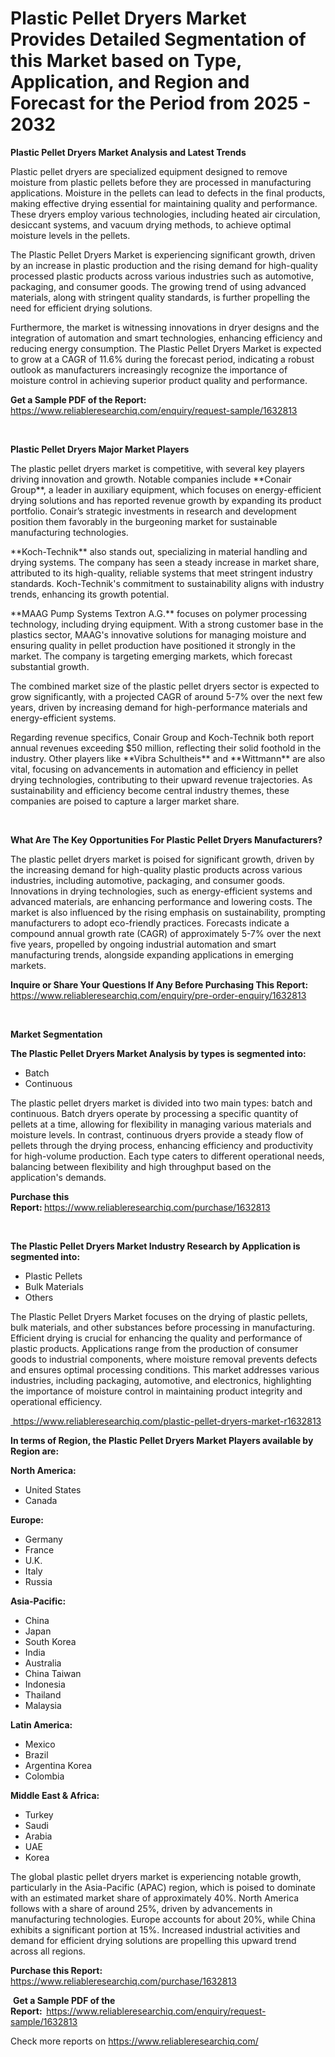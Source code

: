 <p><h1>Plastic Pellet Dryers Market Provides Detailed Segmentation of this Market based on Type, Application, and Region and Forecast for the Period from 2025 - 2032</h1></p><p><strong>Plastic Pellet Dryers Market Analysis and Latest Trends</strong></p>
<p><p>Plastic pellet dryers are specialized equipment designed to remove moisture from plastic pellets before they are processed in manufacturing applications. Moisture in the pellets can lead to defects in the final products, making effective drying essential for maintaining quality and performance. These dryers employ various technologies, including heated air circulation, desiccant systems, and vacuum drying methods, to achieve optimal moisture levels in the pellets.</p><p>The Plastic Pellet Dryers Market is experiencing significant growth, driven by an increase in plastic production and the rising demand for high-quality processed plastic products across various industries such as automotive, packaging, and consumer goods. The growing trend of using advanced materials, along with stringent quality standards, is further propelling the need for efficient drying solutions. </p><p>Furthermore, the market is witnessing innovations in dryer designs and the integration of automation and smart technologies, enhancing efficiency and reducing energy consumption. The Plastic Pellet Dryers Market is expected to grow at a CAGR of 11.6% during the forecast period, indicating a robust outlook as manufacturers increasingly recognize the importance of moisture control in achieving superior product quality and performance.</p></p>
<p><strong>Get a Sample PDF of the Report:&nbsp;</strong> <a href="https://www.reliableresearchiq.com/enquiry/request-sample/1632813?utm_campaign=2843&utm_medium=2&utm_source=Github&utm_content=ia&utm_term=10042025&utm_id=plastic-pellet-dryers">https://www.reliableresearchiq.com/enquiry/request-sample/1632813</a></p>
<p>&nbsp;</p>
<p><strong>Plastic Pellet Dryers Major Market Players</strong></p>
<p><p>The plastic pellet dryers market is competitive, with several key players driving innovation and growth. Notable companies include **Conair Group**, a leader in auxiliary equipment, which focuses on energy-efficient drying solutions and has reported revenue growth by expanding its product portfolio. Conair’s strategic investments in research and development position them favorably in the burgeoning market for sustainable manufacturing technologies.</p><p>**Koch-Technik** also stands out, specializing in material handling and drying systems. The company has seen a steady increase in market share, attributed to its high-quality, reliable systems that meet stringent industry standards. Koch-Technik's commitment to sustainability aligns with industry trends, enhancing its growth potential.</p><p>**MAAG Pump Systems Textron A.G.** focuses on polymer processing technology, including drying equipment. With a strong customer base in the plastics sector, MAAG's innovative solutions for managing moisture and ensuring quality in pellet production have positioned it strongly in the market. The company is targeting emerging markets, which forecast substantial growth.</p><p>The combined market size of the plastic pellet dryers sector is expected to grow significantly, with a projected CAGR of around 5-7% over the next few years, driven by increasing demand for high-performance materials and energy-efficient systems. </p><p>Regarding revenue specifics, Conair Group and Koch-Technik both report annual revenues exceeding $50 million, reflecting their solid foothold in the industry. Other players like **Vibra Schultheis** and **Wittmann** are also vital, focusing on advancements in automation and efficiency in pellet drying technologies, contributing to their upward revenue trajectories. As sustainability and efficiency become central industry themes, these companies are poised to capture a larger market share.</p></p>
<p>&nbsp;</p>
<p><strong>What Are The Key Opportunities For Plastic Pellet Dryers Manufacturers?</strong></p>
<p><p>The plastic pellet dryers market is poised for significant growth, driven by the increasing demand for high-quality plastic products across various industries, including automotive, packaging, and consumer goods. Innovations in drying technologies, such as energy-efficient systems and advanced materials, are enhancing performance and lowering costs. The market is also influenced by the rising emphasis on sustainability, prompting manufacturers to adopt eco-friendly practices. Forecasts indicate a compound annual growth rate (CAGR) of approximately 5-7% over the next five years, propelled by ongoing industrial automation and smart manufacturing trends, alongside expanding applications in emerging markets.</p></p>
<p><strong>Inquire or Share Your Questions If Any Before Purchasing This Report:</strong> <a href="https://www.reliableresearchiq.com/enquiry/pre-order-enquiry/1632813?utm_campaign=2843&utm_medium=2&utm_source=Github&utm_content=ia&utm_term=10042025&utm_id=plastic-pellet-dryers">https://www.reliableresearchiq.com/enquiry/pre-order-enquiry/1632813</a></p>
<p>&nbsp;</p>
<p><strong>Market Segmentation</strong></p>
<p><strong>The Plastic Pellet Dryers Market Analysis by types is segmented into:</strong></p>
<p><ul><li>Batch</li><li>Continuous</li></ul></p>
<p><p>The plastic pellet dryers market is divided into two main types: batch and continuous. Batch dryers operate by processing a specific quantity of pellets at a time, allowing for flexibility in managing various materials and moisture levels. In contrast, continuous dryers provide a steady flow of pellets through the drying process, enhancing efficiency and productivity for high-volume production. Each type caters to different operational needs, balancing between flexibility and high throughput based on the application's demands.</p></p>
<p><strong>Purchase this Report:&nbsp;</strong><a href="https://www.reliableresearchiq.com/purchase/1632813?utm_campaign=2843&utm_medium=2&utm_source=Github&utm_content=ia&utm_term=10042025&utm_id=plastic-pellet-dryers">https://www.reliableresearchiq.com/purchase/1632813</a></p>
<p>&nbsp;</p>
<p><strong>The Plastic Pellet Dryers Market Industry Research by Application is segmented into:</strong></p>
<p><ul><li>Plastic Pellets</li><li>Bulk Materials</li><li>Others</li></ul></p>
<p><p>The Plastic Pellet Dryers Market focuses on the drying of plastic pellets, bulk materials, and other substances before processing in manufacturing. Efficient drying is crucial for enhancing the quality and performance of plastic products. Applications range from the production of consumer goods to industrial components, where moisture removal prevents defects and ensures optimal processing conditions. This market addresses various industries, including packaging, automotive, and electronics, highlighting the importance of moisture control in maintaining product integrity and operational efficiency.</p></p>
<p><a href="https://www.reliableresearchiq.com/plastic-pellet-dryers-market-r1632813?utm_campaign=2843&utm_medium=2&utm_source=Github&utm_content=ia&utm_term=10042025&utm_id=plastic-pellet-dryers">&nbsp;https://www.reliableresearchiq.com/plastic-pellet-dryers-market-r1632813</a></p>
<p><strong>In terms of Region, the Plastic Pellet Dryers Market Players available by Region are:</strong></p>
<p>
    <p> <strong> North America: </strong>
        <ul>
            <li>United States</li>
            <li>Canada</li>
        </ul>
        </p> 
    <p> <strong> Europe: </strong>
        <ul>
            <li>Germany</li>
            <li>France</li>
            <li>U.K.</li>
            <li>Italy</li>
            <li>Russia</li>
        </ul>
        </p> 
    <p> <strong> Asia-Pacific: </strong>
        <ul>
            <li>China</li>
            <li>Japan</li>
            <li>South Korea</li>
            <li>India</li>
            <li>Australia</li>
            <li>China Taiwan</li>
            <li>Indonesia</li>
            <li>Thailand</li>
            <li>Malaysia</li>
        </ul>
        </p> 
    <p> <strong> Latin America: </strong>
        <ul>
            <li>Mexico</li>
            <li>Brazil</li>
            <li>Argentina Korea</li>
            <li>Colombia</li>
        </ul>
        </p> 
    <p> <strong> Middle East & Africa: </strong>
        <ul>
            <li>Turkey</li>
            <li>Saudi</li>
            <li>Arabia</li>
            <li>UAE</li>
            <li>Korea</li>
        </ul>
    </p>
    </p>
<p><p>The global plastic pellet dryers market is experiencing notable growth, particularly in the Asia-Pacific (APAC) region, which is poised to dominate with an estimated market share of approximately 40%. North America follows with a share of around 25%, driven by advancements in manufacturing technologies. Europe accounts for about 20%, while China exhibits a significant portion at 15%. Increased industrial activities and demand for efficient drying solutions are propelling this upward trend across all regions.</p></p>
<p><strong>Purchase this Report: </strong><a href="https://www.reliableresearchiq.com/purchase/1632813?utm_campaign=2843&utm_medium=2&utm_source=Github&utm_content=ia&utm_term=10042025&utm_id=plastic-pellet-dryers">https://www.reliableresearchiq.com/purchase/1632813</a></p>
<p>&nbsp;<strong>Get a Sample PDF of the Report:&nbsp;&nbsp;</strong><a href="https://www.reliableresearchiq.com/enquiry/request-sample/1632813?utm_campaign=2843&utm_medium=2&utm_source=Github&utm_content=ia&utm_term=10042025&utm_id=plastic-pellet-dryers">https://www.reliableresearchiq.com/enquiry/request-sample/1632813</a></p>
<p><strong></strong></p>
<p>Check more reports on <a href="https://www.reliableresearchiq.com/?utm_campaign=2843&utm_medium=2&utm_source=Github&utm_content=ia&utm_term=10042025&utm_id=plastic-pellet-dryers">https://www.reliableresearchiq.com/</a></p>